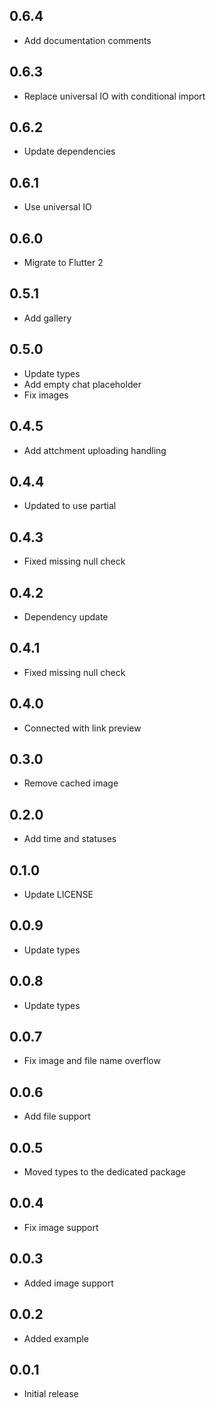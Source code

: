 ## 0.6.4

- Add documentation comments

## 0.6.3

- Replace universal IO with conditional import

## 0.6.2

- Update dependencies

## 0.6.1

- Use universal IO

## 0.6.0

- Migrate to Flutter 2

## 0.5.1

- Add gallery

## 0.5.0

- Update types
- Add empty chat placeholder
- Fix images

## 0.4.5

- Add attchment uploading handling

## 0.4.4

- Updated to use partial

## 0.4.3

- Fixed missing null check

## 0.4.2

- Dependency update

## 0.4.1

- Fixed missing null check

## 0.4.0

- Connected with link preview

## 0.3.0

- Remove cached image

## 0.2.0

- Add time and statuses

## 0.1.0

- Update LICENSE

## 0.0.9

- Update types

## 0.0.8

- Update types

## 0.0.7

- Fix image and file name overflow

## 0.0.6

- Add file support

## 0.0.5

- Moved types to the dedicated package

## 0.0.4

- Fix image support

## 0.0.3

- Added image support

## 0.0.2

- Added example

## 0.0.1

- Initial release

